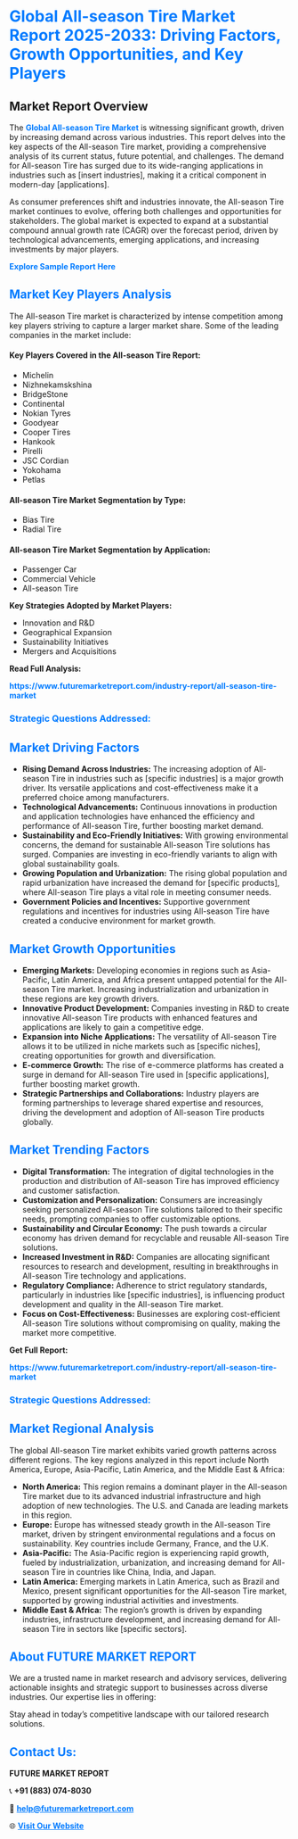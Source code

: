 <h1 style="color: #007BFF;">Global All-season Tire Market Report 2025-2033: Driving Factors, Growth Opportunities, and Key Players</h1>

<section id="overview">
<h2>Market Report Overview</h2>
<p>The <a href="https://www.futuremarketreport.com/industry-report/all-season-tire-market" style="color: #007BFF; text-decoration: none;"><strong>Global All-season Tire Market</strong></a> is witnessing significant growth, driven by increasing demand across various industries. This report delves into the key aspects of the All-season Tire market, providing a comprehensive analysis of its current status, future potential, and challenges. The demand for All-season Tire has surged due to its wide-ranging applications in industries such as [insert industries], making it a critical component in modern-day [applications].</p>
<p>As consumer preferences shift and industries innovate, the All-season Tire market continues to evolve, offering both challenges and opportunities for stakeholders. The global market is expected to expand at a substantial compound annual growth rate (CAGR) over the forecast period, driven by technological advancements, emerging applications, and increasing investments by major players.</p>
</section>

<section id="overview">
<p><a href="https://www.futuremarketreport.com/request-sample/reportId=126042" style="color: #007BFF; text-decoration: none;"><strong>Explore Sample Report Here</strong></a></p>
</section>

<section id="key-players">
<h2 style="color: #007BFF;">Market Key Players Analysis</h2>
<p>The All-season Tire market is characterized by intense competition among key players striving to capture a larger market share. Some of the leading companies in the market include:</p>
<h4>Key Players Covered in the All-season Tire Report:</h4>
<ul><li>Michelin</li><li>Nizhnekamskshina</li><li>BridgeStone</li><li>Continental</li><li>Nokian Tyres</li><li>Goodyear</li><li>Cooper Tires</li><li>Hankook</li><li>Pirelli</li><li>JSC Cordian</li><li>Yokohama</li><li>Petlas</li></ul>
<h4>All-season Tire Market Segmentation by Type:</h4>
<ul><li>Bias Tire</li><li>Radial Tire</li></ul>

<h4>All-season Tire Market Segmentation by Application:</h4>
<ul><li>Passenger Car</li><li>Commercial Vehicle</li><li>All-season Tire</li></ul>
<p><strong>Key Strategies Adopted by Market Players:</strong></p>
<ul>
<li>Innovation and R&D</li>
<li>Geographical Expansion</li>
<li>Sustainability Initiatives</li>
<li>Mergers and Acquisitions</li>
</ul>
</section>

<section>
<p><strong>Read Full Analysis: </strong></p><a href="https://www.futuremarketreport.com/industry-report/all-season-tire-market" style="color: #007BFF; text-decoration: none;"><strong>https://www.futuremarketreport.com/industry-report/all-season-tire-market</strong></a>
<h3 style="color: #007BFF;">Strategic Questions Addressed:</h3>
</section>

<section id="driving-factors">
<h2 style="color: #007BFF;">Market Driving Factors</h2>
<ul>
<li><strong>Rising Demand Across Industries:</strong> The increasing adoption of All-season Tire in industries such as [specific industries] is a major growth driver. Its versatile applications and cost-effectiveness make it a preferred choice among manufacturers.</li>
<li><strong>Technological Advancements:</strong> Continuous innovations in production and application technologies have enhanced the efficiency and performance of All-season Tire, further boosting market demand.</li>
<li><strong>Sustainability and Eco-Friendly Initiatives:</strong> With growing environmental concerns, the demand for sustainable All-season Tire solutions has surged. Companies are investing in eco-friendly variants to align with global sustainability goals.</li>
<li><strong>Growing Population and Urbanization:</strong> The rising global population and rapid urbanization have increased the demand for [specific products], where All-season Tire plays a vital role in meeting consumer needs.</li>
<li><strong>Government Policies and Incentives:</strong> Supportive government regulations and incentives for industries using All-season Tire have created a conducive environment for market growth.</li>
</ul>
</section>

<section id="growth-opportunities">
<h2 style="color: #007BFF;">Market Growth Opportunities</h2>
<ul>
<li><strong>Emerging Markets:</strong> Developing economies in regions such as Asia-Pacific, Latin America, and Africa present untapped potential for the All-season Tire market. Increasing industrialization and urbanization in these regions are key growth drivers.</li>
<li><strong>Innovative Product Development:</strong> Companies investing in R&D to create innovative All-season Tire products with enhanced features and applications are likely to gain a competitive edge.</li>
<li><strong>Expansion into Niche Applications:</strong> The versatility of All-season Tire allows it to be utilized in niche markets such as [specific niches], creating opportunities for growth and diversification.</li>
<li><strong>E-commerce Growth:</strong> The rise of e-commerce platforms has created a surge in demand for All-season Tire used in [specific applications], further boosting market growth.</li>
<li><strong>Strategic Partnerships and Collaborations:</strong> Industry players are forming partnerships to leverage shared expertise and resources, driving the development and adoption of All-season Tire products globally.</li>
</ul>
</section>

<section id="trending-factors">
<h2 style="color: #007BFF;">Market Trending Factors</h2>
<ul>
<li><strong>Digital Transformation:</strong> The integration of digital technologies in the production and distribution of All-season Tire has improved efficiency and customer satisfaction.</li>
<li><strong>Customization and Personalization:</strong> Consumers are increasingly seeking personalized All-season Tire solutions tailored to their specific needs, prompting companies to offer customizable options.</li>
<li><strong>Sustainability and Circular Economy:</strong> The push towards a circular economy has driven demand for recyclable and reusable All-season Tire solutions.</li>
<li><strong>Increased Investment in R&D:</strong> Companies are allocating significant resources to research and development, resulting in breakthroughs in All-season Tire technology and applications.</li>
<li><strong>Regulatory Compliance:</strong> Adherence to strict regulatory standards, particularly in industries like [specific industries], is influencing product development and quality in the All-season Tire market.</li>
<li><strong>Focus on Cost-Effectiveness:</strong> Businesses are exploring cost-efficient All-season Tire solutions without compromising on quality, making the market more competitive.</li>
</ul>
</section>

<section>
<p><strong>Get Full Report: </strong></p><a href="https://www.futuremarketreport.com/industry-report/all-season-tire-market" style="color: #007BFF; text-decoration: none;"><strong>https://www.futuremarketreport.com/industry-report/all-season-tire-market</strong></a>
<h3 style="color: #007BFF;">Strategic Questions Addressed:</h3>
</section>


<section id="regional-analysis">
<h2 style="color: #007BFF;">Market Regional Analysis</h2>
<p>The global All-season Tire market exhibits varied growth patterns across different regions. The key regions analyzed in this report include North America, Europe, Asia-Pacific, Latin America, and the Middle East & Africa:</p>
<ul>
<li><strong>North America:</strong> This region remains a dominant player in the All-season Tire market due to its advanced industrial infrastructure and high adoption of new technologies. The U.S. and Canada are leading markets in this region.</li>
<li><strong>Europe:</strong> Europe has witnessed steady growth in the All-season Tire market, driven by stringent environmental regulations and a focus on sustainability. Key countries include Germany, France, and the U.K.</li>
<li><strong>Asia-Pacific:</strong> The Asia-Pacific region is experiencing rapid growth, fueled by industrialization, urbanization, and increasing demand for All-season Tire in countries like China, India, and Japan.</li>
<li><strong>Latin America:</strong> Emerging markets in Latin America, such as Brazil and Mexico, present significant opportunities for the All-season Tire market, supported by growing industrial activities and investments.</li>
<li><strong>Middle East & Africa:</strong> The region’s growth is driven by expanding industries, infrastructure development, and increasing demand for All-season Tire in sectors like [specific sectors].</li>
</ul>
</section>

<footer>
<h2 style="color: #007BFF;">About FUTURE MARKET REPORT</h2>
<p>We are a trusted name in market research and advisory services, delivering actionable insights and strategic support to businesses across diverse industries. Our expertise lies in offering:</p>

<p>Stay ahead in today’s competitive landscape with our tailored research solutions.</p>

<h2 style="color: #007BFF;">Contact Us:</h2>
<p><strong>FUTURE MARKET REPORT</strong></p>
<p>📞 <strong>+91 (883) 074-8030</strong></p>
<p>📧 <strong><a href="mailto:help@futuremarketreport.com" style="color: #007BFF;">help@futuremarketreport.com</a></strong></p>
<p>🌐 <strong><a href="https://www.futuremarketreport.com/" style="color: #007BFF;">Visit Our Website</a></strong></p>
</footer>